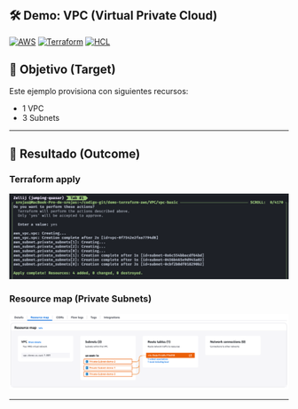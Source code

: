 ## 🛠️ Demo: VPC (Virtual Private Cloud)

[![AWS](https://img.shields.io/badge/AWS-%23FF9900.svg?logo=amazon-web-services&logoColor=white)](#)
[![Terraform](https://img.shields.io/badge/IaC-Terraform-623CE4?logo=terraform&logoColor=white)](#)
[![HCL](https://img.shields.io/badge/Language-HCL-blueviolet)](#)

## 🎯 Objetivo (Target)
Este ejemplo provisiona con siguientes recursos:
- 1 VPC 
- 3 Subnets

---

## 🚀 Resultado (Outcome)
### Terraform apply
![Private Subnet](assets/imagenes/terraform_apply.png)
### Resource map (Private Subnets)
![Private Subnet](assets/imagenes/private_subnets.png)

---